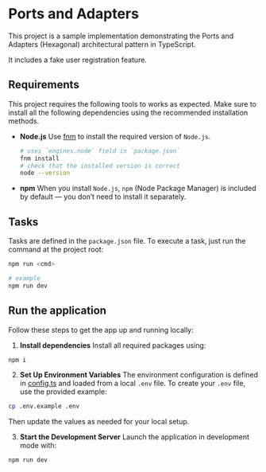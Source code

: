 # Ports and Adapters

This project is a sample implementation demonstrating the Ports and Adapters (Hexagonal) architectural pattern in TypeScript.

It includes a fake user registration feature.

## Requirements

This project requires the following tools to works as expected. Make sure to install all the following dependencies using the recommended installation methods.

- **Node.js**
  Use [fnm](https://github.com/Schniz/fnm?tab=readme-ov-file#installation) to install the required version of `Node.js`.

  ```sh
  # uses `engines.node` field in `package.json`
  fnm install
  # check that the installed version is correct
  node --version
  ```

- **npm**
  When you install `Node.js`, `npm` (Node Package Manager) is included by default — you don’t need to install it separately.

## Tasks

Tasks are defined in the `package.json` file. To execute a task, just run the command at the project root:

```sh
npm run <cmd>

# example
npm run dev
```

## Run the application

Follow these steps to get the app up and running locally:

1. **Install dependencies**
  Install all required packages using:

  ``` sh
  npm i
  ```

2. **Set Up Environment Variables**
  The environment configuration is defined in [config.ts](./src/config.ts) and loaded from a local `.env` file. To create your `.env` file, use the provided example:

  ``` sh
  cp .env.example .env
  ```

  Then update the values as needed for your local setup.

3. **Start the Development Server**
  Launch the application in development mode with:

  ``` sh
  npm run dev
  ```
